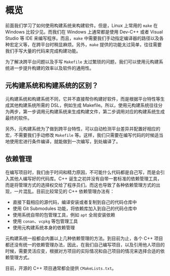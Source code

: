 # 概览

前面我们学习了如何使用构建系统来构建软件。但是，Linux 上常用的 `make` 在 Windows 比较少见。而我们在 Windows 上通常都是使用 Dev-C++ 或者 Visual Studio 等 IDE 来编写程序。而且，`make` 中需要我们手动指定编译器的路径以及各种宏定义等，在跨平台时稍显麻烦。另外，`make` 提供的功能太过简单，往往需要我们手写大量的代码来完成构建功能。

为了解决跨平台问题以及手写 `Makefile` 太过繁琐的问题，我们可以使用元构建系统进一步提升构建的效率以及软件的通用性。

## 元构建系统和构建系统的区别？

元构建系统和构建系统不同，它并不直接帮你构建好软件，而是根据平台特性等生成其他构建系统所需的 DSL，例如生成 Makefile。所以，使用元构建系统往往分为两步，第一步调用元构建系统来生成构建文件，第二步调用对应的构建系统生成最终的软件。

另外，元构建系统为了做到跨平台特性，可以自动检测平台差异并配置好相应的宏，不需要我们手动修改 `Makefile` 等。这样，我们只需要在编写代码的时候适当地使用宏进行条件编译，就能做到一次编写，到处编译了。

## 依赖管理

在编写项目时，我们由于时间和精力原因，不可能什么代码都是自己写，而是会引入其他人编写好的代码库。C++ 诞生之初并没有自带一套标准的依赖管理工具，而是将管理方式的选择权交给了程序员们。而这也导致了各种依赖管理方式的出现，一片混乱。目前比较常见的 C++ 依赖管理办法有：


- 直接下载相应的源代码，编译安装或者复制到自己的代码仓库中
- 使用 Git Submodules 功能，将依赖库加入到自己的代码仓库中
- 使用系统自带的包管理工具，例如 `apt` 全局安装依赖
- 使用 `conan`、`vcpkg` 等包管理工具
- 使用元构建系统本身的依赖管理

元构建系统一般都会内置以上几种依赖管理的方法。到目前为止，各个 C++ 项目都还没有统一的依赖管理办法，因此，在我们自己编写项目，以及引用他人项目的时候，需要灵活应变，根据对方项目的实际情况和自己项目的情况来选择合适的依赖管理方式。

目前，开源的 C++ 项目通常都会提供 `CMakeLists.txt`。